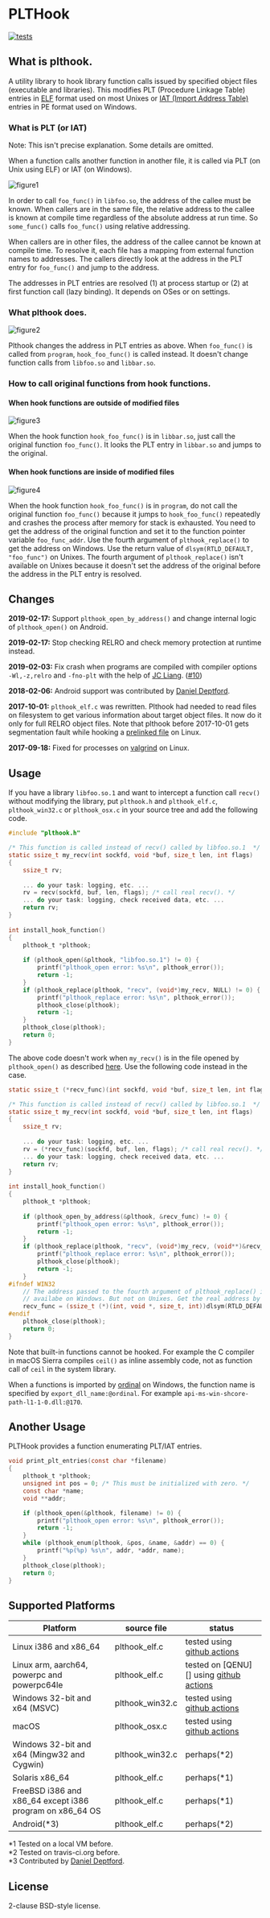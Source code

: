 PLTHook
=======

[![tests](https://github.com/kubo/plthook/actions/workflows/run-tests.yml/badge.svg)](https://github.com/kubo/plthook/actions/workflows/run-tests.yml)

What is plthook.
----------------

A utility library to hook library function calls issued by
specified object files (executable and libraries). This modifies
PLT (Procedure Linkage Table) entries in [ELF][] format used on most Unixes
or [IAT (Import Address Table)][IAT] entries in PE format used on Windows.

[IAT]: https://en.wikipedia.org/wiki/Portable_Executable#Import_Table
[ELF]: https://en.wikipedia.org/wiki/Executable_and_Linkable_Format

### What is PLT (or IAT)

Note: This isn't precise explanation. Some details are omitted.

When a function calls another function in another file, it is called via PLT (on
Unix using ELF) or IAT (on Windows).

![figure1](images/figure1.png)

In order to call `foo_func()` in `libfoo.so`, the address of the callee must be
known. When callers are in the same file, the relative address to the callee is
known at compile time regardless of the absolute address at run time. So
`some_func()` calls `foo_func()` using relative addressing.

When callers are in other files, the address of the callee cannot be known at
compile time. To resolve it, each file has a mapping from external function names
to addresses. The callers directly look at the address in the PLT entry for
`foo_func()` and jump to the address.

The addresses in PLT entries are resolved (1) at process startup or (2) at first
function call (lazy binding). It depends on OSes or on settings.

### What plthook does.

![figure2](images/figure2.png)

Plthook changes the address in PLT entries as above.
When `foo_func()` is called from `program`, `hook_foo_func()` is called instead.
It doesn't change function calls from `libfoo.so` and `libbar.so`.

### How to call original functions from hook functions.

#### When hook functions are outside of modified files

![figure3](images/figure3.png)

When the hook function `hook_foo_func()` is in `libbar.so`, just call the
original function `foo_func()`. It looks the PLT entry in `libbar.so` and jumps
to the original.

#### When hook functions are inside of modified files

![figure4](images/figure4.png)

When the hook function `hook_foo_func()` is in `program`, do not call the
original function `foo_func()` because it jumps to `hook_foo_func()` repeatedly
and crashes the process after memory for stack is exhausted. You need to get the
address of the original function and set it to the function pointer variable
`foo_func_addr`. Use the fourth argument of `plthook_replace()` to get the
address on Windows. Use the return value of `dlsym(RTLD_DEFAULT, "foo_func")` on
Unixes. The fourth argument of `plthook_replace()` isn't available on Unixes
because it doesn't set the address of the original before the address in the PLT
entry is resolved.

Changes
-------

**2019-02-17:** Support `plthook_open_by_address()` and change
internal logic of `plthook_open()` on Android.

**2019-02-17:** Stop checking RELRO and check memory protection at
runtime instead.

**2019-02-03:** Fix crash when programs are compiled with compiler options
`-Wl,-z,relro` and `-fno-plt` with the help of [JC Liang][]. ([#10][])

**2018-02-06:** Android support was contributed by [Daniel Deptford][].

**2017-10-01:** `plthook_elf.c` was rewritten. Plthook had needed to
read files on filesystem to get various information about target
object files. It now do it only for full RELRO object files.
Note that plthook before 2017-10-01 gets segmentation fault while
hooking a [prelinked file](https://en.wikipedia.org/wiki/Prelink#Linux) on Linux.

**2017-09-18:** Fixed for processes on [valgrind](valgrind.org/) on Linux.

Usage
-----

If you have a library `libfoo.so.1` and want to intercept
a function call `recv()` without modifying the library,
put `plthook.h` and `plthook_elf.c`, `plthook_win32.c` or `plthook_osx.c`
in your source tree and add the following code.

```c
#include "plthook.h"

/* This function is called instead of recv() called by libfoo.so.1  */
static ssize_t my_recv(int sockfd, void *buf, size_t len, int flags)
{
    ssize_t rv;
    
    ... do your task: logging, etc. ...
    rv = recv(sockfd, buf, len, flags); /* call real recv(). */
    ... do your task: logging, check received data, etc. ...
    return rv;
}
    
int install_hook_function()
{
    plthook_t *plthook;
    
    if (plthook_open(&plthook, "libfoo.so.1") != 0) {
        printf("plthook_open error: %s\n", plthook_error());
        return -1;
    }
    if (plthook_replace(plthook, "recv", (void*)my_recv, NULL) != 0) {
        printf("plthook_replace error: %s\n", plthook_error());
        plthook_close(plthook);
        return -1;
    }
    plthook_close(plthook);
    return 0;
}
```

The above code doesn't work when `my_recv()` is in the file opened by
`plthook_open()` as described [here](#when-hook-functions-are-inside-of-modified-files).
Use the following code instead in the case.

```c
static ssize_t (*recv_func)(int sockfd, void *buf, size_t len, int flags);

/* This function is called instead of recv() called by libfoo.so.1  */
static ssize_t my_recv(int sockfd, void *buf, size_t len, int flags)
{
    ssize_t rv;
    
    ... do your task: logging, etc. ...
    rv = (*recv_func)(sockfd, buf, len, flags); /* call real recv(). */
    ... do your task: logging, check received data, etc. ...
    return rv;
}
    
int install_hook_function()
{
    plthook_t *plthook;
    
    if (plthook_open_by_address(&plthook, &recv_func) != 0) {
        printf("plthook_open error: %s\n", plthook_error());
        return -1;
    }
    if (plthook_replace(plthook, "recv", (void*)my_recv, (void**)&recv_func) != 0) {
        printf("plthook_replace error: %s\n", plthook_error());
        plthook_close(plthook);
        return -1;
    }
#ifndef WIN32
    // The address passed to the fourth argument of plthook_replace() is
    // availabe on Windows. But not on Unixes. Get the real address by dlsym().
    recv_func = (ssize_t (*)(int, void *, size_t, int))dlsym(RTLD_DEFAULT, "recv");
#endif
    plthook_close(plthook);
    return 0;
}
```

Note that built-in functions cannot be hooked. For example the C
compiler in macOS Sierra compiles `ceil()` as inline assembly code,
not as function call of `ceil` in the system library.

When a functions is imported by [ordinal][] on Windows,
the function name is specified by `export_dll_name:@ordinal`.
For example `api-ms-win-shcore-path-l1-1-0.dll:@170`.

[ordinal]: https://msdn.microsoft.com/en-us/library/e7tsx612.aspx

Another Usage
-------------

PLTHook provides a function enumerating PLT/IAT entries.

```c
void print_plt_entries(const char *filename)
{
    plthook_t *plthook;
    unsigned int pos = 0; /* This must be initialized with zero. */
    const char *name;
    void **addr;

    if (plthook_open(&plthook, filename) != 0) {
        printf("plthook_open error: %s\n", plthook_error());
        return -1;
    }
    while (plthook_enum(plthook, &pos, &name, &addr) == 0) {
        printf("%p(%p) %s\n", addr, *addr, name);
    }
    plthook_close(plthook);
    return 0;
}
```

Supported Platforms
-------------------

| Platform | source file | status |
| -------- | ----------- | ------ |
| Linux i386 and x86_64 | plthook_elf.c | tested using [github actions] |
| Linux arm, aarch64, powerpc and powerpc64le | plthook_elf.c | tested on [QENU][] using [github actions] |
| Windows 32-bit and x64 (MSVC) | plthook_win32.c | tested using [github actions] |
| macOS | plthook_osx.c | tested using [github actions] |
| Windows 32-bit and x64 (Mingw32 and Cygwin) | plthook_win32.c | perhaps(*2) |
| Solaris x86_64 | plthook_elf.c | perhaps(*1) |
| FreeBSD i386 and x86_64 except i386 program on x86_64 OS | plthook_elf.c | perhaps(*1) |
| Android(*3) | plthook_elf.c | perhaps(*2) |

*1 Tested on a local VM before.  
*2 Tested on travis-ci.org before.  
*3 Contributed by [Daniel Deptford][].  

[QEMU]: http://www.qemu.org/
[Daniel Deptford]: https://github.com/redmercury
[JC Liang]: https://github.com/tntljc
[#10]: https://github.com/kubo/plthook/pull/10
[github actions]: https://github.com/kubo/plthook/actions/workflows/run-tests.yml

License
-------

2-clause BSD-style license.
